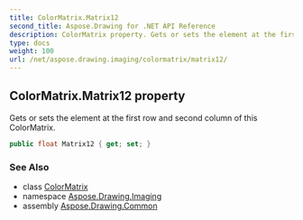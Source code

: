 ```yaml
---
title: ColorMatrix.Matrix12
second_title: Aspose.Drawing for .NET API Reference
description: ColorMatrix property. Gets or sets the element at the first row and second column of this ColorMatrix
type: docs
weight: 100
url: /net/aspose.drawing.imaging/colormatrix/matrix12/
---
```

## ColorMatrix.Matrix12 property

Gets or sets the element at the first row and second column of this ColorMatrix.

```csharp
public float Matrix12 { get; set; }
```

### See Also

* class [ColorMatrix](../)
* namespace [Aspose.Drawing.Imaging](../../colormatrix/)
* assembly [Aspose.Drawing.Common](../../../)



